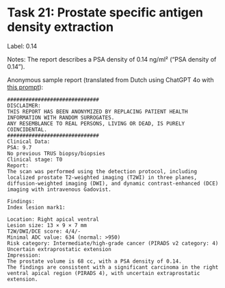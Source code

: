 # Task 21: Prostate specific antigen density extraction
Label: 0.14

Notes: The report describes a PSA density of 0.14 ng/ml² (“PSA density of 0.14”).

Anonymous sample report (translated from Dutch using ChatGPT 4o with <a href="https://github.com/DIAGNijmegen/LLM_data_extractor/blob/2be30cb35ec58b7e3c9244411624538feecc93ca/data_extractor/prompt_templates/translation/system_prompt.txt" target="_blank">this prompt</a>):
```
##############################
DISCLAIMER: 
THIS REPORT HAS BEEN ANONYMIZED BY REPLACING PATIENT HEALTH INFORMATION WITH RANDOM SURROGATES.
ANY RESEMBLANCE TO REAL PERSONS, LIVING OR DEAD, IS PURELY COINCIDENTAL.
##############################
Clinical Data:
PSA: 9.7
No previous TRUS biopsy/biopsies
Clinical stage: T0
Report:
The scan was performed using the detection protocol, including localized prostate T2-weighted imaging (T2WI) in three planes, diffusion-weighted imaging (DWI), and dynamic contrast-enhanced (DCE) imaging with intravenous Gadovist.

Findings:
Index lesion mark1:

Location: Right apical ventral
Lesion size: 13 × 9 × 7 mm
T2W/DWI/DCE score: 4/4/-
Minimal ADC value: 634 (normal: >950)
Risk category: Intermediate/high-grade cancer (PIRADS v2 category: 4)
Uncertain extraprostatic extension
Impression:
The prostate volume is 68 cc, with a PSA density of 0.14.
The findings are consistent with a significant carcinoma in the right ventral apical region (PIRADS 4), with uncertain extraprostatic extension.
```
